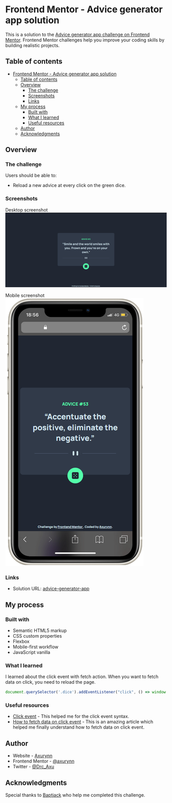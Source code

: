 # Frontend Mentor - Advice generator app solution

This is a solution to the [Advice generator app challenge on Frontend Mentor](https://www.frontendmentor.io/challenges/advice-generator-app-QdUG-13db). Frontend Mentor challenges help you improve your coding skills by building realistic projects.

## Table of contents

- [Frontend Mentor - Advice generator app solution](#frontend-mentor---advice-generator-app-solution)
  - [Table of contents](#table-of-contents)
  - [Overview](#overview)
    - [The challenge](#the-challenge)
    - [Screenshots](#screenshots)
    - [Links](#links)
  - [My process](#my-process)
    - [Built with](#built-with)
    - [What I learned](#what-i-learned)
    - [Useful resources](#useful-resources)
  - [Author](#author)
  - [Acknowledgments](#acknowledgments)

## Overview

### The challenge

Users should be able to:

- Reload a new advice at every click on the green dice.

### Screenshots

Desktop screenshot
![desktop-screenshot](./screenshots/desktop-screenshot.png)

Mobile screenshot
![mobile-screenshot](./screenshots/mobile-screenshot.png)

### Links

- Solution URL: [advice-generator-app](https://github.com/Axurynn/advice-generator-app)

## My process

### Built with

- Semantic HTML5 markup
- CSS custom properties
- Flexbox
- Mobile-first workflow
- JavaScript vanilla

### What I learned

I learned about the click event with fetch action. When you want to fetch data on click, you need to reload the page.

```js
document.querySelector('.dice').addEventListener("click", () => window.location.reload())
```

### Useful resources

- [Click event](https://developer.mozilla.org/fr/docs/Web/API/EventTarget/addEventListener) - This helped me for the click event syntax.
- [How to fetch data on click event](https://forum.djangoproject.com/t/updating-model-after-click-event-with-javascript/6795) - This is an amazing article which helped me finally understand how to fetch data on click event.

## Author

- Website - [Axurynn](https://axurynn.fr)
- Frontend Mentor - [@axurynn](https://www.frontendmentor.io/profile/axurynn)
- Twitter - [@Drc_Axu](https://www.twitter.com/Drc_Axu)

## Acknowledgments

Special thanks to [Baptjack](https://baptjack.fr) who help me completed this challenge.
